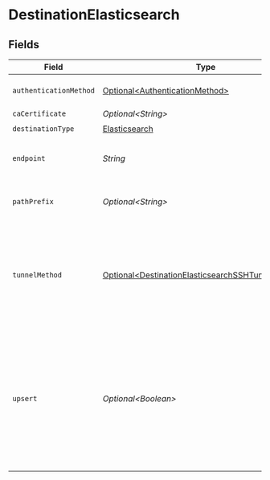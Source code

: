 # DestinationElasticsearch


## Fields

| Field                                                                                                                                                                               | Type                                                                                                                                                                                | Required                                                                                                                                                                            | Description                                                                                                                                                                         |
| ----------------------------------------------------------------------------------------------------------------------------------------------------------------------------------- | ----------------------------------------------------------------------------------------------------------------------------------------------------------------------------------- | ----------------------------------------------------------------------------------------------------------------------------------------------------------------------------------- | ----------------------------------------------------------------------------------------------------------------------------------------------------------------------------------- |
| `authenticationMethod`                                                                                                                                                              | [Optional\<AuthenticationMethod>](../../models/shared/AuthenticationMethod.md)                                                                                                      | :heavy_minus_sign:                                                                                                                                                                  | The type of authentication to be used                                                                                                                                               |
| `caCertificate`                                                                                                                                                                     | *Optional\<String>*                                                                                                                                                                 | :heavy_minus_sign:                                                                                                                                                                  | CA certificate                                                                                                                                                                      |
| `destinationType`                                                                                                                                                                   | [Elasticsearch](../../models/shared/Elasticsearch.md)                                                                                                                               | :heavy_check_mark:                                                                                                                                                                  | N/A                                                                                                                                                                                 |
| `endpoint`                                                                                                                                                                          | *String*                                                                                                                                                                            | :heavy_check_mark:                                                                                                                                                                  | The full url of the Elasticsearch server                                                                                                                                            |
| `pathPrefix`                                                                                                                                                                        | *Optional\<String>*                                                                                                                                                                 | :heavy_minus_sign:                                                                                                                                                                  | The Path Prefix of the Elasticsearch server                                                                                                                                         |
| `tunnelMethod`                                                                                                                                                                      | [Optional\<DestinationElasticsearchSSHTunnelMethod>](../../models/shared/DestinationElasticsearchSSHTunnelMethod.md)                                                                | :heavy_minus_sign:                                                                                                                                                                  | Whether to initiate an SSH tunnel before connecting to the database, and if so, which kind of authentication to use.                                                                |
| `upsert`                                                                                                                                                                            | *Optional\<Boolean>*                                                                                                                                                                | :heavy_minus_sign:                                                                                                                                                                  | If a primary key identifier is defined in the source, an upsert will be performed using the primary key value as the elasticsearch doc id. Does not support composite primary keys. |